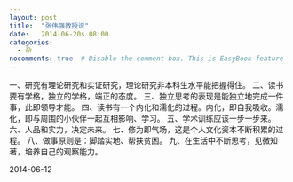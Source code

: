 ```yaml
---
layout: post
title:  "张伟强教授说"
date:   2014-06-20s 08:00
categories: 
  - 杂
nocomments: true  # Disable the comment box. This is EasyBook feature
---
```


一、研究有理论研究和实证研究，理论研究非本科生水平能把握得住。
二、读书要有学格，独立的学格，端正的态度。
三、独立思考的表现是能独立地完成一件事，此即领导才能。
四、读书有一个内化和濡化的过程。内化，即自我吸收。濡化，即与周围的小伙伴一起互相影响、学习。
五、学术训练应该一步一步来。
六、人品和实力，决定未来。
七、修为即气场，这是个人文化资本不断积累的过程。
八、做事原则是：脚踏实地、帮扶贫困。
九、在生活中不断思考，见微知著，培养自己的观察能力。

2014-06-12